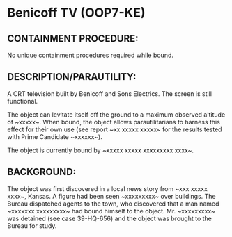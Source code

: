 # Benicoff TV (OOP7-KE)

## CONTAINMENT PROCEDURE:

No unique containment procedures required while bound.

## DESCRIPTION/PARAUTILITY:

A CRT television built by Benicoff and Sons Electrics. The screen is still functional.

The object can levitate itself off the ground to a maximum observed altitude of ~xxxxx~. When bound, the object allows parautilitarians to harness this effect for their own use (see report ~xx xxxxx xxxxx~ for the results tested with Prime Candidate ~xxxxxx~).

The object is currently bound by ~xxxxx xxxxx xxxxxxxxx xxxx~.

## BACKGROUND:

The object was first discovered in a local news story from ~xxx xxxxx xxxx~, Kansas. A figure had been seen ~xxxxxxxxx~ over buildings. The Bureau dispatched agents to the town, who discovered that a man named ~xxxxxxx xxxxxxxxx~ had bound himself to the object. Mr. ~xxxxxxxxx~ was detained (see case 39-HQ-656) and the object was brought to the Bureau for study.
